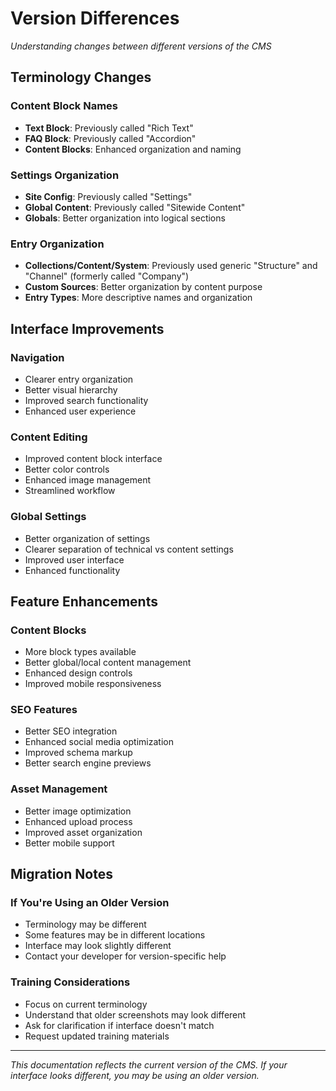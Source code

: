 # Version Differences

*Understanding changes between different versions of the CMS*

## Terminology Changes

### Content Block Names
- **Text Block**: Previously called "Rich Text"
- **FAQ Block**: Previously called "Accordion"
- **Content Blocks**: Enhanced organization and naming

### Settings Organization
- **Site Config**: Previously called "Settings"
- **Global Content**: Previously called "Sitewide Content"
- **Globals**: Better organization into logical sections

### Entry Organization
- **Collections/Content/System**: Previously used generic "Structure" and "Channel" (formerly called "Company")
- **Custom Sources**: Better organization by content purpose
- **Entry Types**: More descriptive names and organization

## Interface Improvements

### Navigation
- Clearer entry organization
- Better visual hierarchy
- Improved search functionality
- Enhanced user experience

### Content Editing
- Improved content block interface
- Better color controls
- Enhanced image management
- Streamlined workflow

### Global Settings
- Better organization of settings
- Clearer separation of technical vs content settings
- Improved user interface
- Enhanced functionality

## Feature Enhancements

### Content Blocks
- More block types available
- Better global/local content management
- Enhanced design controls
- Improved mobile responsiveness

### SEO Features
- Better SEO integration
- Enhanced social media optimization
- Improved schema markup
- Better search engine previews

### Asset Management
- Better image optimization
- Enhanced upload process
- Improved asset organization
- Better mobile support

## Migration Notes

### If You're Using an Older Version
- Terminology may be different
- Some features may be in different locations
- Interface may look slightly different
- Contact your developer for version-specific help

### Training Considerations
- Focus on current terminology
- Understand that older screenshots may look different
- Ask for clarification if interface doesn't match
- Request updated training materials

---

*This documentation reflects the current version of the CMS. If your interface looks different, you may be using an older version.*